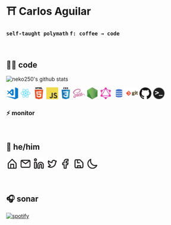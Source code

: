 # :shinto_shrine: Carlos Aguilar

### `self-taught polymath` `f: coffee → code`

<br>

## :man_technologist: code

<img alt="neko250's github stats" src="https://github-readme-stats.codestackr.vercel.app/api?username=neko250&show_icons=true&hide_border=false&count_private=true&theme=gruvbox&title_color=ffd700&text_color=e0e0e0&icon_color=ffd700&bg_color=303030" />

<br>

<img alt="vscode" width="32px" src="https://raw.githubusercontent.com/github/explore/80688e429a7d4ef2fca1e82350fe8e3517d3494d/topics/visual-studio-code/visual-studio-code.png" /> <img alt="react" width="32px" src="https://raw.githubusercontent.com/github/explore/80688e429a7d4ef2fca1e82350fe8e3517d3494d/topics/react/react.png" /> <img alt="html" width="32px" src="https://raw.githubusercontent.com/github/explore/80688e429a7d4ef2fca1e82350fe8e3517d3494d/topics/html/html.png" /> <img alt="js" width="32px" src="https://raw.githubusercontent.com/github/explore/80688e429a7d4ef2fca1e82350fe8e3517d3494d/topics/javascript/javascript.png" /> <img alt="css" width="32px" src="https://raw.githubusercontent.com/github/explore/80688e429a7d4ef2fca1e82350fe8e3517d3494d/topics/css/css.png" /> <img alt="sass" width="32px" src="https://raw.githubusercontent.com/github/explore/80688e429a7d4ef2fca1e82350fe8e3517d3494d/topics/sass/sass.png" /> <img alt="nodejs" width="32px" src="https://raw.githubusercontent.com/github/explore/80688e429a7d4ef2fca1e82350fe8e3517d3494d/topics/nodejs/nodejs.png" /> <img alt="graphql" width="32px" src="https://raw.githubusercontent.com/github/explore/80688e429a7d4ef2fca1e82350fe8e3517d3494d/topics/graphql/graphql.png" /> <img alt="sql" width="32px" src="https://raw.githubusercontent.com/github/explore/80688e429a7d4ef2fca1e82350fe8e3517d3494d/topics/sql/sql.png" /> <img alt="git" width="32px" src="https://raw.githubusercontent.com/github/explore/80688e429a7d4ef2fca1e82350fe8e3517d3494d/topics/git/git.png" /> <img alt="github" width="32px" src="https://raw.githubusercontent.com/github/explore/78df643247d429f6cc873026c0622819ad797942/topics/github/github.png" /> <img alt="terminal" width="32px" src="https://raw.githubusercontent.com/github/explore/80688e429a7d4ef2fca1e82350fe8e3517d3494d/topics/terminal/terminal.png" />

### :zap: monitor

<!--START_SECTION:activity-->
<!--END_SECTION:activity-->

<br>

## :bust_in_silhouette: he/him

[<img alt="website" width="32px" src="https://raw.githubusercontent.com/akveo/eva-icons/master/package/icons/outline/svg/home-outline.svg" />][www] [<img alt="email" width="32px" src="https://raw.githubusercontent.com/akveo/eva-icons/master/package/icons/outline/svg/email-outline.svg" />][mail] [<img alt="linkedin" width="32px" src="https://raw.githubusercontent.com/akveo/eva-icons/master/package/icons/outline/svg/linkedin-outline.svg" />][linkedin] [<img alt="twitter" width="32px" src="https://raw.githubusercontent.com/akveo/eva-icons/master/package/icons/outline/svg/twitter-outline.svg" />][twitter] [<img alt="facebook" width="32px" src="https://raw.githubusercontent.com/akveo/eva-icons/master/package/icons/outline/svg/facebook-outline.svg" />][facebook] [<img alt="itch.io" width="32px" src="https://raw.githubusercontent.com/akveo/eva-icons/master/package/icons/outline/svg/save-outline.svg" />][itch.io] [<img alt="tumblr" width="32px" src="https://raw.githubusercontent.com/akveo/eva-icons/master/package/icons/outline/svg/moon-outline.svg" />][tumblr]

<br>

## :headphones: sonar

[![spotify](https://npaas.vercel.app/api/spotify)](https://open.spotify.com/user/neko250)

[www]: https://wh0am1.dev
[mail]: mailto:carlos.aguilar.112358@gmail.com
[linkedin]: https://linkedin.com/in/carlosaguilardev
[twitter]: https://twitter.com/neko250
[facebook]: https://facebook.com/mr.carlos.aguilar
[itch.io]: https://neko250.itch.io
[tumblr]: https://shatteredcontinuum.tumblr.com
